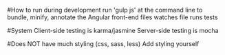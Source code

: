 #How to run during development
run 'gulp js' at the command line to bundle, minify, annotate the Angular front-end files
watches file
runs tests

#System
Client-side testing is karma/jasmine
Server-side testing is mocha

#Does NOT have much styling (css, sass, less)
Add styling yourself
